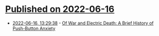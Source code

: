# [Published on 2022-06-16](index.md)

* [2022-06-16, 13:29:38](https://news.ycombinator.com/item?id=31765822) - [Of War and Electric Death: A Brief History of Push-Button Anxiety](https://thereader.mitpress.mit.edu/of-war-and-electric-death-a-brief-history-of-push-button-anxiety/)
